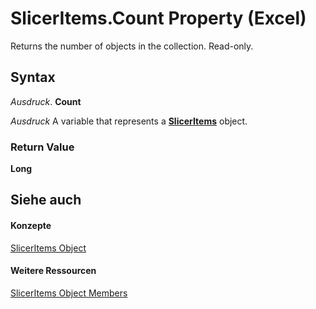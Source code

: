 
# SlicerItems.Count Property (Excel)

Returns the number of objects in the collection. Read-only.


## Syntax

 _Ausdruck_. **Count**

 _Ausdruck_ A variable that represents a **[SlicerItems](80bbbbab-711a-cefb-255b-94fe2994d3c8.md)** object.


### Return Value

 **Long**


## Siehe auch


#### Konzepte


[SlicerItems Object](80bbbbab-711a-cefb-255b-94fe2994d3c8.md)
#### Weitere Ressourcen


[SlicerItems Object Members](http://msdn.microsoft.com/library/1d477e60-1989-8c19-f7e0-0ce19216679f%28Office.15%29.aspx)